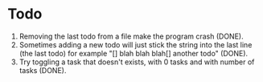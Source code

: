 # Todo
1. Removing the last todo from a file make the program crash (DONE).
2. Sometimes adding a new todo will just stick the string into the last line (the last todo) for example "[] blah blah blah[] another todo" (DONE).
3. Try toggling a task that doesn't exists, with 0 tasks and with number of tasks (DONE).

